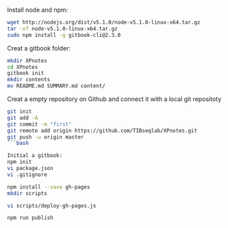 Install node and npm:
```bash
wget http://nodejs.org/dist/v5.1.0/node-v5.1.0-linux-x64.tar.gz
tar -xf node-v5.1.0-linux-x64.tar.gz
sudo npm install -g gitbook-cli@2.3.0
```

Creat a gitbook folder:
```bash
mkdir XPnotes
cd XPnotes
gitbook init
mkdir contents
mv README.md SUMMARY.md content/
```

Creat a empty repository on Github and connect it with a local git repositoty 
```bash
git init
git add -A
git commit -m "first"
git remote add origin https://github.com/TIBseqlab/XPnotes.git
git push -u origin master
```bash

Initial a gitbook:
npm init
vi package.json
vi .gitignore

npm install --save gh-pages
mkdir scripts

vi scripts/deploy-gh-pages.js 

npm run publish


